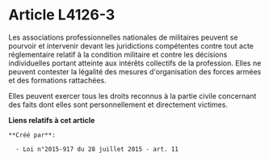# Article L4126-3

Les associations professionnelles nationales de militaires peuvent se pourvoir et intervenir devant les juridictions
compétentes contre tout acte réglementaire relatif à la condition militaire et contre les décisions individuelles portant
atteinte aux intérêts collectifs de la profession. Elles ne peuvent contester la légalité des mesures d'organisation des
forces armées et des formations rattachées.

Elles peuvent exercer tous les droits reconnus à la partie civile concernant des faits dont elles sont personnellement et
directement victimes.

**Liens relatifs à cet article**

	**Créé par**:

	  - Loi n°2015-917 du 28 juillet 2015 - art. 11
